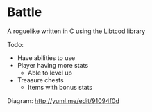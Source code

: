 Battle  
======

A roguelike written in C using the Libtcod library

Todo:
- Have abilities to use
- Player having more stats
	- Able to level up
- Treasure chests
	- Items with bonus stats

Diagram: http://yuml.me/edit/91094f0d
